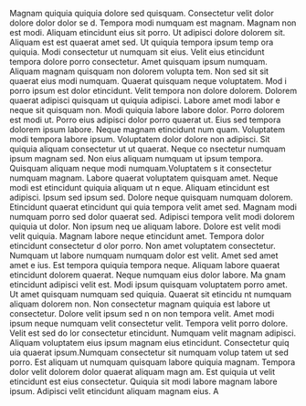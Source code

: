 Magnam quiquia quiquia dolore sed quisquam. Consectetur velit dolor dolore dolor dolor se
d. Tempora modi numquam est magnam. Magnam non est modi. Aliquam etincidunt eius sit porro. Ut
 adipisci dolore dolorem sit. Aliquam est est quaerat amet sed. Ut quiquia tempora ipsum temp
ora quiquia. Modi consectetur ut numquam sit eius.  Velit eius etincidunt tempora
 dolore porro consectetur. Amet quisquam ipsum numquam. Aliquam magnam quisquam non dolorem volupta
tem. Non sed sit sit quaerat eius modi numquam. Quaerat quisquam neque voluptatem.  Mod
i porro ipsum est dolor etincidunt. Velit tempora non dolore dolorem. Dolorem quaerat adipisci quisquam ut quiquia adipisci. Labore amet modi labor
e neque sit quisquam non. Modi quiquia labore labore dolor. Porro dolorem est modi ut.  Porro eius adipisci dolor porro quaerat ut. Eius
 sed tempora dolorem ipsum labore. Neque magnam etincidunt num
quam. Voluptatem modi tempora labore ipsum. Voluptatem dolor dolore non adipisci. Sit quiquia aliquam consectetur ut ut quaerat. Neque co
nsectetur numquam ipsum magnam sed. Non eius aliquam numquam ut ipsum tempora. Quisquam aliquam neque modi numquam.Voluptatem s
it consectetur numquam magnam. Labore quaerat voluptatem quisquam amet. Neque modi est etincidunt quiquia aliquam ut n
eque. Aliquam etincidunt est adipisci. Ipsum sed ipsum sed.  Dolore neque quisquam numquam dolorem. Etincidunt quaerat etincidunt qui
quia tempora velit amet sed. Magnam modi numquam porro sed dolor quaerat sed. Adipisci tempora velit modi dolorem quiquia ut dolor. Non ipsum neq
ue aliquam labore. Dolore est velit modi velit quiquia. Magnam labore neque etincidunt amet.  Tempora dolor etincidunt consectetur d
olor porro. Non amet voluptatem consectetur. Numquam ut labore numquam numquam dolor est velit. Amet sed amet amet e
ius. Est tempora quiquia tempora neque. Aliquam labore quaerat etincidunt dolorem quaerat. Neque numquam eius dolor labore. Ma
gnam etincidunt adipisci velit est. Modi ipsum quisquam voluptatem porro amet. Ut amet quisquam numquam sed quiquia.  Quaerat sit etincidu
nt numquam aliquam dolorem non. Non consectetur magnam quiquia est labore ut consectetur. Dolore velit ipsum sed n
on non tempora velit. Amet modi ipsum neque numquam velit consectetur velit. Tempora velit porro dolore. Velit est sed do
lor consectetur etincidunt. Numquam velit magnam adipisci. Aliquam voluptatem eius ipsum magnam eius etincidunt. Consectetur quiq
uia quaerat ipsum.Numquam consectetur sit numquam volup
tatem ut sed porro. Est aliquam ut numquam quisquam labore quiquia magnam. Tempora dolor velit dolorem dolor quaerat aliquam magn
am. Est quiquia ut velit etincidunt est eius consectetur. Quiquia sit modi labore magnam labore ipsum. Adipisci velit etincidunt aliquam magnam eius.  A
